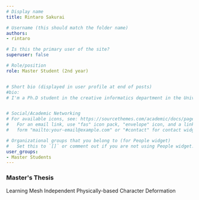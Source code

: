 ```yaml
---
# Display name
title: Rintaro Sakurai

# Username (this should match the folder name)
authors: 
- rintaro

# Is this the primary user of the site?
superuser: false

# Role/position
role: Master Student (2nd year)


# Short bio (displayed in user profile at end of posts)
#bio: 
# I'm a Ph.D student in the creative informatics department in the University of Tokyo


# Social/Academic Networking
# For available icons, see: https://sourcethemes.com/academic/docs/page-builder/#icons
#   For an email link, use "fas" icon pack, "envelope" icon, and a link in the
#   form "mailto:your-email@example.com" or "#contact" for contact widget.

# Organizational groups that you belong to (for People widget)
#   Set this to `[]` or comment out if you are not using People widget.
user_groups:
- Master Students
---
```


### Master's Thesis
Learning Mesh Independent Physically-based Character Deformation

